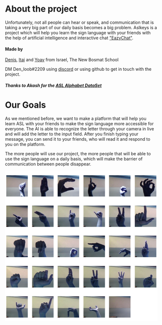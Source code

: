 <!-- Declare hyper links to DataSet, Autors GitHub, and the project GitHub -->

[asl alphabet dataset]: https://www.kaggle.com/datasets/grassknoted/asl-alphabet
[denis]: https://github.com/Denloob
[Itai]: https://github.com/ItaiAviad
[yoav]: https://github.com/EazyIf
["eazychat"]: https://eazychat.onrender.com/

# About the project

Unfortunately, not all people can hear or speak, and communication that is taking a very big part of our daily basis becomes a big problem.
Aslkeys is a project which will help you learn the sign language with your friends with the help of artificial intelligence and interactive chat ["EazyChat"].

#### Made by

[Denis], [Itai] and [Yoav] from Israel, The New Bosmat School

DM Den_loob#2209 using [discord](https://discord.com/) or using github to get in touch with the project.

##### Thanks to Akash for the [ASL Alphabet DataSet]

# Our Goals

As we mentioned before, we want to make a platform that will help you learn ASL with your friends to make the sign language more accessible for everyone. The AI is able to recognize the letter through your camera in live and will add the letter to the input field. After you finish typing your message, you can send it to your friends, who will read it and respond to you on the platform.

The more people will use our project, the more people that will be able to use the sign language on a daily basis, which will make the barrier of communication between people disappear.

<!-- image images/dataset_probe.png-->

![dataset probe](images/dataset_probe.png)
